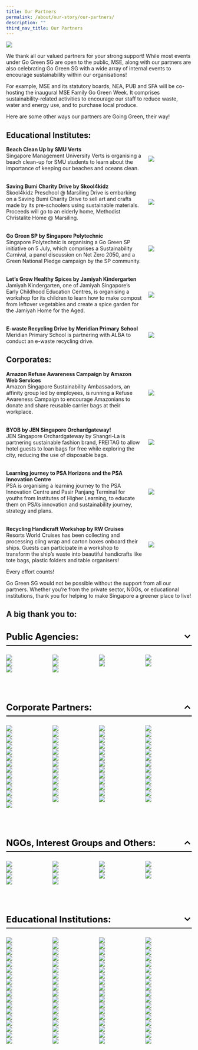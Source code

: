 ```yaml
---
title: Our Partners
permalink: /about/our-story/our-partners/
description: ""
third_nav_title: Our Partners
---
```

![](/images/banner-about-us.png)

We thank all our valued partners for your strong support! 
While most events under Go Green SG are open to the public, MSE, along with our partners are also celebrating Go Green SG with a wide array of internal events to encourage sustainability within our organisations!

For example, MSE and its statutory boards, NEA, PUB and SFA will be co-hosting the inaugural MSE Family Go Green Week. It comprises sustainability-related activities to encourage our staff to reduce waste, water and energy use, and to purchase local produce. 

Here are some other ways our partners are Going Green, their way!

## Educational Institutes:
<style>
	.two-col {
		display: flex;
    flex-direction: column;
		gap: 2rem;
	}
	.two-col__item {
		display: flex;
		align-items: center;
		justify-content: space-between;
		flex-wrap: wrap;
		gap: 1rem;
	}
	.two-col__item__body {
		flex: 1 1 70%;
	}
	div.two-col__item__body p,
	div.two-col__item__body p.two-col__item__title {
		margin: 0;
	}
	.two-col__item__image {
	    flex: 1 1 20%;
	}
	.two-col__item__image img {
		max-width: 100px;
    margin-right: 0;
	}
	@media (max-width: 576px) {
		.two-col__item__body {
			flex: 1 1 100%;
		}
		.two-col__item__image {
			order: -1;
		}
		.two-col__item__image img {
			margin: auto;
		}
	}
</style>
<div class="two-col">
	<!-- Item 1 -->
	<div class="two-col__item">
		<div class="two-col__item__body">
			<p class="two-col__item__title"><strong>Beach Clean Up by SMU Verts</strong></p>
			<p>Singapore Management University Verts is organising a beach clean-up for SMU students to learn about the importance of keeping our beaches and oceans clean.</p>
		</div>
		<div class="two-col__item__image">
			<img src="/images/Our%20Partners/Special%20Mentions/educational-1.png">
		</div>
	</div>
	<!-- Item 2 -->
	<div class="two-col__item">
		<div class="two-col__item__body">
			<p class="two-col__item__title"><strong>Saving Bumi Charity Drive by Skool4kidz</strong></p>
			<p>Skool4kidz Preschool @ Marsiling Drive is embarking on a Saving Bumi Charity Drive to sell art and crafts made by its pre-schoolers using sustainable materials. Proceeds will go to an elderly home, Methodist Christalite Home @ Marsiling.</p>
		</div>
		<div class="two-col__item__image">
			<img src="/images/Our%20Partners/Special%20Mentions/educational-2.png">
		</div>
	</div>
	<!-- Item 3 -->
	<div class="two-col__item">
		<div class="two-col__item__body">
			<p class="two-col__item__title"><strong>Go Green SP by Singapore Polytechnic</strong></p>
			<p>Singapore Polytechnic is organising a Go Green SP initiative on 5 July, which comprises a Sustainability Carnival, a panel discussion on Net Zero 2050, and a Green National Pledge campaign by the SP community.</p>
		</div>
		<div class="two-col__item__image">
			<img src="/images/Our%20Partners/Special%20Mentions/educational-4.png">
		</div>
	</div>
	<!-- Item 4 -->
	<div class="two-col__item">
		<div class="two-col__item__body">
			<p class="two-col__item__title"><strong>Let’s Grow Healthy Spices by Jamiyah Kindergarten</strong></p>
			<p>Jamiyah Kindergarten, one of Jamiyah Singapore’s Early Childhood Education Centres, is organising a workshop for its children to learn how to make compost from leftover vegetables and create a spice garden for the Jamiyah Home for the Aged.</p>
		</div>
		<div class="two-col__item__image">
			<img src="/images/Our%20Partners/Special%20Mentions/educational-3.png">
		</div>
	</div>
	<!-- Item 5 -->
	<div class="two-col__item">
		<div class="two-col__item__body">
			<p class="two-col__item__title"><strong>E-waste Recycling Drive by Meridian Primary School</strong></p>
			<p>Meridian Primary School is partnering with ALBA to conduct an e-waste recycling drive.
			</p>
		</div>
		<div class="two-col__item__image">
			<img src="/images/Our%20Partners/Special%20Mentions/educational-5.png">
		</div>
	</div>
</div>

## Corporates:
<div class="two-col">
			<!-- Item 1 -->
	<div class="two-col__item">
		<div class="two-col__item__body">
			<p class="two-col__item__title"><strong>Amazon Refuse Awareness Campaign by Amazon Web Services</strong></p>
			<p>Amazon Singapore Sustainability Ambassadors, an affinity group led by employees, is running a Refuse Awareness Campaign to encourage Amazonians to donate and share reusable carrier bags at their workplace.</p>
		</div>
		<div class="two-col__item__image">
			<img src="/images/Our%20Partners/Special%20Mentions/amazon.png">
		</div>
	</div>
	<!-- Item 2 -->
	<div class="two-col__item">
		<div class="two-col__item__body">
			<p class="two-col__item__title"><strong>BYOB by JEN Singapore Orchardgateway!</strong></p>
			<p>JEN Singapore Orchardgateway by Shangri-La is partnering sustainable fashion brand, FREITAG to allow hotel guests to loan bags for free while exploring the city,  reducing the use of disposable bags.</p>
		</div>
		<div class="two-col__item__image">
			<img src="/images/Our%20Partners/Corporate/jen%20singapore.png">
		</div>
	</div>
	<!-- Item 3 -->
	<div class="two-col__item">
		<div class="two-col__item__body">
			<p class="two-col__item__title"><strong>Learning journey to PSA Horizons and the PSA Innovation Centre</strong></p>
			<p>PSA is organising a learning journey to the PSA Innovation Centre and Pasir Panjang Terminal for youths from Institutes of Higher Learning, to educate them on PSA’s innovation and sustainability journey, strategy and plans.</p>
		</div>
		<div class="two-col__item__image">
			<img src="/images/Our%20Partners/Corporate/psa%20corporation.png">
		</div>
	</div>
	<!-- Item 4 -->
	<div class="two-col__item">
		<div class="two-col__item__body">
			<p class="two-col__item__title"><strong>Recycling Handicraft Workshop by RW Cruises</strong></p>
			<p>Resorts World Cruises has been collecting and processing cling wrap and carton boxes onboard their ships. Guests can participate in a workshop to transform the ship’s waste into beautiful handicrafts like tote bags, plastic folders and table organisers!</p>
		</div>
		<div class="two-col__item__image">
			<img src="/images/Our%20Partners/Corporate/resort%20world%20cruises%20(rw%20cruises).PNG">
		</div>
	</div>

</div>


Every effort counts!

Go Green SG would not be possible without the support from all our partners. Whether you’re from the private sector, NGOs, or educational institutions, thank you for helping to make Singapore a greener place to live! 


## A big thank you to:
<style>
	.accordion {
		margin-bottom: 1.5rem;
	}
	
	.accordion .row {
		display: grid;
		grid-template-columns: repeat(4, 1fr);
		/* gap: .5rem; */
		margin: 0;
	}
	
	.accordion .row .col {
		width: 100%;
	}
	
	.accordion > .bp-accordion-header {
		background-color: transparent;
		padding-bottom: .5rem;
		border-bottom: 2px solid black;
		font-size: 24px;
	}
	
	.bp-accordion-body {
		margin-bottom: 5rem;
	}
	
	.accordion > .bp-accordion-header:hover {
		background-color: transparent;
	}
	
	.accordion > .bp-accordion-header > .bp-accordion-button {
		display: block;
		width: 100%;
		text-decoration: none;
		margin: 0;
		color: black;
	}
	
	.bp-accordion-button::before {
		content: "";
	}
	
	.bp-accordion-button.sgds-icon-plus {
		content: "";
	}
	
	.bp-accordion-button.sgds-icon-minus {
		content: "";
	}
	
	.bp-accordion-button-wrapper {
		display: flex;
		justify-content: space-between;
		align-items: center;
	}
	
	.arrow-icon {
		transition: all .5s;
		transform: rotate(180deg);
	}
	
	.accordion:first-child .arrow-icon {
		transform: rotate(0);
	}
	
	.bp-accordion-header:has( > .bp-accordion-button.sgds-icon-plus) .arrow-icon {
	transform: rotate(180deg);
	}
	
	.bp-accordion-header:has( > .bp-accordion-button.sgds-icon-minus) .arrow-icon {
	transform: rotate(0);
	}
</style>
 
<div class="accordion-container">
		<!-- Accordion Item 1 -->
    <div class="accordion">
        <h3 class="bp-accordion-header">
            <a class="bp-accordion-button">
							<div class="bp-accordion-button-wrapper">
									<span>Public Agencies:</span>
									<svg viewBox="0 0 24 24" height="24" width="24" xmlns="http://www.w3.org/2000/svg" class="arrow-icon"><g stroke-width="1" stroke="none" fill-rule="evenodd" fill="none" id="feArrowDown0"><g fill="currentColor" id="feArrowDown1"><path d="m6 7l6 6l6-6l2 2l-8 8l-8-8z" id="feArrowDown2"></path></g></g></svg>
							</div>
            </a>
        </h3>
						<!-- Accordion 1 - Body -->
            <div style="display: block" class="bp-accordion-body">
							<div class="row">
								<!-- Accordion Item 1 -->
								<div class="col is-one-quarter">
									<img src="/images/Our%20Partners/Public%20Agencies/govtech.png">
								</div>
								<!-- Accordion Item 2 -->
								<div class="col is-one-quarter">
									<img src="/images/Our%20Partners/Public%20Agencies/landtransportauthority.jpg">
								</div>
								<!-- Accordion Item 3 -->
								<div class="col is-one-quarter">
									<img src="/images/Our%20Partners/Public%20Agencies/ministryofsustainabilityandenvironment.jpg">
								</div>
								<!-- Accordion Item 4 -->
								<div class="col is-one-quarter">
									<img src="/images/Our%20Partners/Public%20Agencies/nationalenvironmentalagency.jpg">
								</div>
									<!-- Accordion Item 5 -->
								<div class="col is-one-quarter">
									<img src="/images/Our%20Partners/Public%20Agencies/national%20library%20board.PNG">
								</div>
								<!-- Accordion Item 6 -->
								<div class="col is-one-quarter">
									<img src="/images/Our%20Partners/Public%20Agencies/nparks.PNG">
								</div>
								<!-- Accordion Item 7 -->
								<div class="col is-one-quarter">
									<img src="/images/Our%20Partners/Public%20Agencies/publicutilitiesboard.jpg">
								</div>
								<!-- Accordion Item 8 -->
								<div class="col is-one-quarter">
									<img src="/images/Our%20Partners/Public%20Agencies/sentosa%20dev%20corp.jpg">
								</div>
								<!-- Accordion Item 9 -->
								<div class="col is-one-quarter">
									<img src="/images/Our%20Partners/Public%20Agencies/singapore%20food%20agency%20(sfa).jpg">
								</div>
										<!-- Accordion Item 10 -->
								<div class="col is-one-quarter">
									<img src="/images/Our%20Partners/Public%20Agencies/singaporetourismboard.jpg">
								</div>
								</div>
							</div>
        </div>
	<!-- Accordion Item 2 -->
    <div class="accordion">
        <h3 class="bp-accordion-header">
            <a class="bp-accordion-button">
							<div class="bp-accordion-button-wrapper">
									<span>Corporate Partners:</span>
									<svg viewBox="0 0 24 24" height="24" width="24" xmlns="http://www.w3.org/2000/svg" class="arrow-icon"><g stroke-width="1" stroke="none" fill-rule="evenodd" fill="none" id="feArrowDown0"><g fill="currentColor" id="feArrowDown1"><path d="m6 7l6 6l6-6l2 2l-8 8l-8-8z" id="feArrowDown2"></path></g></g></svg>
							</div>
            </a>
        </h3>
						<!-- Accordion 2 - Body -->
            <div style="display: block" class="bp-accordion-body">
							<div class="row">
								<!-- Accordion Item 1 -->
								<div class="col is-one-quarter">
									<img src="/images/Our%20Partners/Corporate/amazon.png">
								</div>
								<!-- Accordion Item 2 -->
								<div class="col is-one-quarter">
									<img src="/images/Our%20Partners/Corporate/asia-pacific-breweries-logo.png">
								</div>
								<!-- Accordion Item 3 -->
								<div class="col is-one-quarter">
									<img src="/images/Our%20Partners/Corporate/carousell.png">
								</div>
								<!-- Accordion Item 4 -->
								<div class="col is-one-quarter">
									<img src="/images/Our%20Partners/Corporate/castlery.png">
								</div>
								<!-- Accordion Item 5 -->
								<div class="col is-one-quarter">
									<img src="/images/Our%20Partners/Corporate/changi%20airport%20cycling.png">
								</div>
								<!-- Accordion Item 6 -->
								<div class="col is-one-quarter">
									<img src="/images/Our%20Partners/Corporate/circular.png">
								</div>
								<!-- Accordion Item 6 -->
								<div class="col is-one-quarter">
									<img src="/images/Our%20Partners/Corporate/city%20developments%20limited.png">
								</div>
								<!-- Accordion Item 7 -->
								<div class="col is-one-quarter">
									<img src="/images/Our%20Partners/Corporate/citysprouts.png">
								</div>
								<!-- Accordion Item 8 -->
								<div class="col is-one-quarter">
									<img src="/images/Our%20Partners/Corporate/co%20nut%20ink.PNG">
								</div>
								<!-- Accordion Item 9 -->
								<div class="col is-one-quarter">
									<img src="/images/Our%20Partners/Corporate/comcrop.png">
								</div>
								<!-- Accordion Item 10 -->
								<div class="col is-one-quarter">
									<img src="/images/Our%20Partners/Corporate/fairmont%20swissotel%20joint.png">
								</div>
								<!-- Accordion Item 11 -->
								<div class="col is-one-quarter">
									<img src="/images/Our%20Partners/Corporate/foodpanda.png">
								</div>
								<!-- Accordion Item 12 -->
								<div class="col is-one-quarter">
									<img src="/images/Our%20Partners/Corporate/gardens%20by%20the%20bay%201.png">
								</div>
								<!-- Accordion Item 13 -->
								<div class="col is-one-quarter">
									<img src="/images/Our%20Partners/Corporate/ginlee.png">
								</div>
								<!-- Accordion Item 14 -->
								<div class="col is-one-quarter">
									<img src="/images/Our%20Partners/Corporate/goodfoodpeople.png">
								</div>
								<!-- Accordion Item 15 -->
								<div class="col is-one-quarter">
									<img src="/images/Our%20Partners/Corporate/grab-logo.png">
								</div>
								<!-- Accordion Item 16 -->
								<div class="col is-one-quarter">
									<img src="/images/Our%20Partners/Corporate/green%20sproutz%20singapore.png">
								</div>
								<!-- Accordion Item 17 -->
								<div class="col is-one-quarter">
									<img src="/images/Our%20Partners/Corporate/greenscout.png">
								</div>
								<!-- Accordion Item 18 -->
								<div class="col is-one-quarter">
									<img src="/images/Our%20Partners/Corporate/holocene.png">
								</div>
								<!-- Accordion Item 19 -->
								<div class="col is-one-quarter">
									<img src="/images/Our%20Partners/Corporate/hotel%20indigo.png">
								</div>
								<!-- Accordion Item 20 -->
								<div class="col is-one-quarter">
									<img src="/images/Our%20Partners/Corporate/indie-singapore-tours.png">
								</div>
								<!-- Accordion Item 21 -->
								<div class="col is-one-quarter">
									<img src="/images/Our%20Partners/Corporate/intercontinental%20hotel.png">
								</div>
								<!-- Accordion Item 22 -->
								<div class="col is-one-quarter">
									<img src="/images/Our%20Partners/Corporate/invosystems.png">
								</div>
								<!-- Accordion Item 23 -->
								<div class="col is-one-quarter">
									<img src="/images/Our%20Partners/Corporate/jen%20singapore.png">
								</div>
								<!-- Accordion Item 24 -->
								<div class="col is-one-quarter">
									<img src="/images/Our%20Partners/Corporate/kowabunga!.png">
								</div>
								<!-- Accordion Item 25 -->
								<div class="col is-one-quarter">
									<img src="/images/Our%20Partners/Corporate/mandai-wildlife-group.png">
								</div>
								<!-- Accordion Item 26 -->
								<div class="col is-one-quarter">
									<img src="/images/Our%20Partners/Corporate/marina%20bay%20sands%202.png">
								</div>
								<!-- Accordion Item 27 -->
								<div class="col is-one-quarter">
									<img src="/images/Our%20Partners/Corporate/micron%20semiconductor.png">
								</div>
								<!-- Accordion Item 28 -->
								<div class="col is-one-quarter">
									<img src="/images/Our%20Partners/Corporate/mount%20faber%20leisure%20group.png">
								</div>
								<!-- Accordion Item 29 -->
								<div class="col is-one-quarter">
									<img src="/images/Our%20Partners/Corporate/mr%20bucket%20chocolaterie.png">
								</div>
								<!-- Accordion Item 30 -->
								<div class="col is-one-quarter">
									<img src="/images/Our%20Partners/Corporate/open%20farm%20community.jpg">
								</div>
								<!-- Accordion Item 31 -->
								<div class="col is-one-quarter">
									<img src="/images/Our%20Partners/Corporate/otolith%20entertainment.png">
								</div>
								<!-- Accordion Item 32 -->
								<div class="col is-one-quarter">
									<img src="/images/Our%20Partners/Corporate/park%20royal%20on%20beach%20road.png">
								</div>
								<!-- Accordion Item 33 -->
								<div class="col is-one-quarter">
									<img src="/images/Our%20Partners/Corporate/pass%20it%20on%20logo.PNG">
								</div>
								<!-- Accordion Item 34 -->
								<div class="col is-one-quarter">
									<img src="/images/Our%20Partners/Corporate/pass%20it%20on.png">
								</div>
								<!-- Accordion Item 35 -->
								<div class="col is-one-quarter">
									<img src="/images/Our%20Partners/Corporate/psa%20corporation.png">
								</div>
								<!-- Accordion Item 36 -->
								<div class="col is-one-quarter">
									<img src="/images/Our%20Partners/Corporate/resort%20world%20cruises%20(rw%20cruises).PNG">
								</div>
								<!-- Accordion Item 37 -->
								<div class="col is-one-quarter">
									<img src="/images/Our%20Partners/Corporate/saladstop!.png">
								</div>
								<!-- Accordion Item 38 -->
								<div class="col is-one-quarter">
									<img src="/images/Our%20Partners/Corporate/schneider%20electric.png">
								</div>
								<!-- Accordion Item 39 -->
								<div class="col is-one-quarter">
									<img src="/images/Our%20Partners/Corporate/sembcorp.png">
								</div>
								<!-- Accordion Item 40 -->
								<div class="col is-one-quarter">
									<img src="/images/Our%20Partners/Corporate/servier.png">
								</div>
								<!-- Accordion Item 41 -->
								<div class="col is-one-quarter">
									<img src="/images/Our%20Partners/Corporate/shangri-la%20singapore.png">
								</div>
								<!-- Accordion Item 42 -->
								<div class="col is-one-quarter">
									<img src="/images/Our%20Partners/Corporate/shimizu%20corporation.png">
								</div>
								<!-- Accordion Item 43 -->
								<div class="col is-one-quarter">
									<img src="/images/Our%20Partners/Corporate/sofitel-logo.png">
								</div>
									<!-- Accordion Item 43 -->
								<div class="col is-one-quarter">
									<img src="/images/Our%20Partners/Corporate/susgain.png">
								</div>
								<!-- Accordion Item 43 -->
								<div class="col is-one-quarter">
									<img src="/images/Our%20Partners/Corporate/sustenir_rgb_icon_gn.png">
								</div>
									<!-- Accordion Item 44 -->
								<div class="col is-one-quarter">
									<img src="/images/Our%20Partners/Corporate/that%20wknd%20company.png">
								</div>
									<!-- Accordion Item 46 -->
								<div class="col is-one-quarter">
									<img src="/images/Our%20Partners/Corporate/the%20fullerton%20hotel%20singapore.PNG">
								</div>
									<!-- Accordion Item 47 -->
								<div class="col is-one-quarter">
									<img src="/images/Our%20Partners/Corporate/tribe-logo.png">
								</div>
									<!-- Accordion Item 48 -->
								<div class="col is-one-quarter">
									<img src="/images/Our%20Partners/Corporate/unabiz.png">
								</div>
									<!-- Accordion Item 49 -->
								<div class="col is-one-quarter">
									<img src="/images/Our%20Partners/Corporate/untamed%20path.png">
								</div>
									<!-- Accordion Item 50 -->
								<div class="col is-one-quarter">
									<img src="/images/Our%20Partners/Corporate/verizon%20communications.png">
								</div>
									<!-- Accordion Item 51 -->
								<div class="col is-one-quarter">
									<img src="/images/Our%20Partners/Corporate/young nautilus.png">
								</div>
								</div>
							</div>
        </div>
        <div class="accordion">
        <h3 class="bp-accordion-header">
					<a class="bp-accordion-button">
						<div class="bp-accordion-button-wrapper">
							<span>NGOs, Interest Groups and Others:</span>
							<svg viewBox="0 0 24 24" height="24" width="24" xmlns="http://www.w3.org/2000/svg" class="arrow-icon"><g stroke-width="1" stroke="none" fill-rule="evenodd" fill="none" id="feArrowDown0"><g fill="currentColor" id="feArrowDown1"><path d="m6 7l6 6l6-6l2 2l-8 8l-8-8z" id="feArrowDown2"></path></g></g></svg>
						</div>
					</a>
        </h3>
				<div class="bp-accordion-body">
					<div class="row">
															<!-- Accordion Item 1 -->
						<div class="col is-one-quarter">
							<img src="/images/Our%20Partners/NGOs%2C%20Interest%20Groups%20%26%20Others/champs%20for%20our%20environment.png">
						</div>
						<!-- Accordion Item 2 -->
						<div class="col is-one-quarter">
							<img src="/images/Our%20Partners/NGOs%2C%20Interest%20Groups%20%26%20Others/circularclassroom.jpg">
						</div>
						<!-- Accordion Item 3 -->
						<div class="col is-one-quarter">
							<img src="/images/Our%20Partners/NGOs%2C%20Interest%20Groups%20%26%20Others/climate%20fresk.png">
						</div>
															<!-- Accordion Item 4-->
						<div class="col is-one-quarter">
							<img src="/images/Our%20Partners/NGOs%2C%20Interest%20Groups%20%26%20Others/divert%20for%202nd%20life.png">
						</div>
							<!-- Accordion Item 5 -->
						<div class="col is-one-quarter">
							<img src="/images/Our%20Partners/NGOs%2C%20Interest%20Groups%20%26%20Others/eb-impact.png">
						</div>
							<!-- Accordion Item 6 -->
						<div class="col is-one-quarter">
							<img src="/images/Our%20Partners/NGOs%2C%20Interest%20Groups%20%26%20Others/lepakinsg%20logo.png">
						</div>
															<!-- Accordion Item 7 -->
						<div class="col is-one-quarter">
							<img src="/images/Our%20Partners/NGOs%2C%20Interest%20Groups%20%26%20Others/living%20soil%20asia.png">
						</div>
															<!-- Accordion Item 8 -->
						<div class="col is-one-quarter">
							<img src="/images/Our%20Partners/NGOs%2C%20Interest%20Groups%20%26%20Others/metta%20welfare%20association.png">
						</div>
						<!-- Accordion Item 9 -->
						<div class="col is-one-quarter">
							<img src="/images/Our%20Partners/NGOs%2C%20Interest%20Groups%20%26%20Others/muuse-logo.png">
						</div>
															<!-- Accordion Item 10 -->
						<div class="col is-one-quarter">
							<img src="/images/Our%20Partners/NGOs%2C%20Interest%20Groups%20%26%20Others/singapore%20fashion%20council.png">
						</div>
															<!-- Accordion Item 11 -->
						<div class="col is-one-quarter">
							<img src="/images/Our%20Partners/NGOs%2C%20Interest%20Groups%20%26%20Others/singapore-furniture-industries-council.png">
						</div>
						<!-- Accordion Item 12 -->
						<div class="col is-one-quarter">
							<img src="/images/Our%20Partners/NGOs%2C%20Interest%20Groups%20%26%20Others/stridy.png">
						</div>
															<!-- Accordion Item 13 -->
						<div class="col is-one-quarter">
							<img src="/images/Our%20Partners/NGOs%2C%20Interest%20Groups%20%26%20Others/tanjong%20pagar%20town%20council.png">
						</div>
															<!-- Accordion Item 14 -->
						<div class="col is-one-quarter">
							<img src="/images/Our%20Partners/NGOs%2C%20Interest%20Groups%20%26%20Others/unleash.png">
						</div>
					</div>
				</div>
    </div>
		<div class="accordion-container">
	<div class="accordion">
        <h3 class="bp-accordion-header">
					<a class="bp-accordion-button">
						<div class="bp-accordion-button-wrapper">
							<span>Educational Institutions:</span>
							<svg viewBox="0 0 24 24" height="24" width="24" xmlns="http://www.w3.org/2000/svg" class="arrow-icon"><g stroke-width="1" stroke="none" fill-rule="evenodd" fill="none" id="feArrowDown0"><g fill="currentColor" id="feArrowDown1"><path d="m6 7l6 6l6-6l2 2l-8 8l-8-8z" id="feArrowDown2"></path></g></g></svg>
						</div>
					</a>
        </h3>
				<div class="bp-accordion-body">
					<div class="row">
						<!-- Accordion Item 1 -->
						<div class="col is-one-quarter">
							<img src="/images/Our%20Partners/Educational%20Institutes/agape%20little%20uni.png">
						</div>
						<!-- Accordion Item 2 -->
						<div class="col is-one-quarter">
							<img src="/images/Our%20Partners/Educational%20Institutes/ai%20tong%20school.png">
						</div>
						<!-- Accordion Item 3 -->
						<div class="col is-one-quarter">
							<img src="/images/Our%20Partners/Educational%20Institutes/apsn%20chaoyang%20school.png">
						</div>
						<!-- Accordion Item 4 -->
						<div class="col is-one-quarter">
							<img src="/images/Our%20Partners/Educational%20Institutes/averbel%20child%20development%20centre.png">
						</div>
							<!-- Accordion Item 4 -->
						<div class="col is-one-quarter">
							<img src="/images/Our%20Partners/Educational%20Institutes/bedok%20view%20secondary%20school.png">
						</div>
						<!-- Accordion Item 5 -->
						<div class="col is-one-quarter">
							<img src="/images/Our%20Partners/Educational%20Institutes/casuarina%20primary%20school.png">
						</div>
						<!-- Accordion Item 6 -->
						<div class="col is-one-quarter">
							<img src="/images/Our%20Partners/Educational%20Institutes/cedar%20girls_%20secondary%20school.png">
						</div>
						<!-- Accordion Item 7 -->
						<div class="col is-one-quarter">
							<img src="/images/Our%20Partners/Educational%20Institutes/centre%20for%20nature-based%20climate%20solutions%20nus.png">
						</div>
						<!-- Accordion Item 8 -->
						<div class="col is-one-quarter">
							<img src="/images/Our%20Partners/Educational%20Institutes/changkat%20primary%20school.png">
						</div>
						<!-- Accordion Item 9 -->
						<div class="col is-one-quarter">
							<img src="/images/Our%20Partners/Educational%20Institutes/chij%20st%20joseph_s%20convent.PNG">
						</div>
						<!-- Accordion Item 10 -->
						<div class="col is-one-quarter">
							<img src="/images/Our%20Partners/Educational%20Institutes/chij%20st%20nicholas%20girls_%20school.png">
						</div>
						<!-- Accordion Item 11 -->
						<div class="col is-one-quarter">
							<img src="/images/Our%20Partners/Educational%20Institutes/chongzheng%20primary%20school.png">
						</div>
						<!-- Accordion Item 12 -->
						<div class="col is-one-quarter">
							<img src="/images/Our%20Partners/Educational%20Institutes/commonwealth%20secondary%20school.png">
						</div>
						<!-- Accordion Item 13 -->
						<div class="col is-one-quarter">
							<img src="/images/Our%20Partners/Educational%20Institutes/compassvale%20secondary%20school%20logo.PNG">
						</div>
						<!-- Accordion Item 14 -->
						<div class="col is-one-quarter">
							<img src="/images/Our%20Partners/Educational%20Institutes/dazhong%20primary%20school.PNG">
						</div>
						<!-- Accordion Item 15 -->
						<div class="col is-one-quarter">
							<img src="/images/Our%20Partners/Educational%20Institutes/earth%20observatory%20of%20singapore%201.png">
						</div>
						<!-- Accordion Item 16 -->
						<div class="col is-one-quarter">
							<img src="/images/Our%20Partners/Educational%20Institutes/edgefield-secondary-school.png">
						</div>
						<!-- Accordion Item 17 -->
						<div class="col is-one-quarter">
							<img src="/images/Our%20Partners/Educational%20Institutes/fengshan%20primary%20school.png">
						</div>
						<!-- Accordion Item 18 -->
						<div class="col is-one-quarter">
							<img src="/images/Our%20Partners/Educational%20Institutes/fuhua%20primary%20school.png">
						</div>
						<!-- Accordion Item 19 -->
						<div class="col is-one-quarter">
							<img src="/images/Our%20Partners/Educational%20Institutes/greendale%20primary%20school.png">
						</div>
						<!-- Accordion Item 20 -->
						<div class="col is-one-quarter">
							<img src="/images/Our%20Partners/Educational%20Institutes/greenland%20childcare%20centre.png">
						</div>
						<!-- Accordion Item 21 -->
						<div class="col is-one-quarter">
							<img src="/images/Our%20Partners/Educational%20Institutes/greenwood%20primary%20school.png">
						</div>
						<!-- Accordion Item 22 -->
						<div class="col is-one-quarter">
							<img src="/images/Our%20Partners/Educational%20Institutes/hampton%20pre-school.png">
						</div>
						<!-- Accordion Item 23 -->
						<div class="col is-one-quarter">
							<img src="/images/Our%20Partners/Educational%20Institutes/hmps%20school%20logo.png">
						</div>
						<!-- Accordion Item 24 -->
						<div class="col is-one-quarter">
							<img src="/images/Our%20Partners/Educational%20Institutes/jamiyah%20kindergarten.png">
						</div>
						<!-- Accordion Item 25 -->
						<div class="col is-one-quarter">
							<img src="/images/Our%20Partners/Educational%20Institutes/jurong%20primary%20school.png">
						</div>
						<!-- Accordion Item 26 -->
						<div class="col is-one-quarter">
							<img src="/images/Our%20Partners/Educational%20Institutes/jurong%20west%20secondary%20school.PNG">
						</div>
						<!-- Accordion Item 27 -->
						<div class="col is-one-quarter">
							<img src="/images/Our%20Partners/Educational%20Institutes/learning vision @ changi business park.png">
						</div>
						<!-- Accordion Item 28 -->
						<div class="col is-one-quarter">
							<img src="/images/Our%20Partners/Educational%20Institutes/lianhua%20primary%20school.png">
						</div>
						<!-- Accordion Item 29 -->
						<div class="col is-one-quarter">
							<img src="/images/Our%20Partners/Educational%20Institutes/marsiling%20secondary%20school%201.png">
						</div>
						<!-- Accordion Item 30 -->
						<div class="col is-one-quarter">
							<img src="/images/Our%20Partners/Educational%20Institutes/mee%20toh%20school.png">
						</div>
						<!-- Accordion Item 31 -->
						<div class="col is-one-quarter">
							<img src="/images/Our%20Partners/Educational%20Institutes/meridian%20primary%20school.png">
						</div>
						<!-- Accordion Item 32 -->
						<div class="col is-one-quarter">
							<img src="/images/Our%20Partners/Educational%20Institutes/meridian%20secondary%20school.png">
						</div>
						<!-- Accordion Item 33 -->
						<div class="col is-one-quarter">
							<img src="/images/Our%20Partners/Educational%20Institutes/my%20world.png">
						</div>
						<!-- Accordion Item 34 -->
						<div class="col is-one-quarter">
							<img src="/images/Our%20Partners/Educational%20Institutes/nan%20hua%20high%20school.jpg">
						</div>
						<!-- Accordion Item 35 -->
						<div class="col is-one-quarter">
							<img src="/images/Our%20Partners/Educational%20Institutes/nan%20hua%20primary%20school.png">
						</div>
						<!-- Accordion Item 36 -->
						<div class="col is-one-quarter">
							<img src="/images/Our%20Partners/Educational%20Institutes/nanyang%20girls%20high%20school.png">
						</div>
						<!-- Accordion Item 37 -->
						<div class="col is-one-quarter">
							<img src="/images/Our%20Partners/Educational%20Institutes/naval%20base%20secondary%20school.png">
						</div>
						<!-- Accordion Item 37 -->
						<div class="col is-one-quarter">
							<img src="/images/Our%20Partners/Educational%20Institutes/northland-secondary-school.png">
						</div>
						<!-- Accordion Item 38 -->
						<div class="col is-one-quarter">
							<img src="/images/Our%20Partners/Educational%20Institutes/nus%20college%20of%20design%20and%20engineering.png">
						</div>
						<!-- Accordion Item 39 -->
						<div class="col is-one-quarter">
							<img src="/images/Our%20Partners/Educational%20Institutes/nus%20ridge%20view%20residential%20college.png">
						</div>
						<!-- Accordion Item 40 -->
						<div class="col is-one-quarter">
							<img src="/images/Our%20Partners/Educational%20Institutes/nyp%20geo%20council.png">
						</div>
						<!-- Accordion Item 41 -->
						<div class="col is-one-quarter">
							<img src="/images/Our%20Partners/Educational%20Institutes/pcf%20sparkletots.PNG">
						</div>
						<!-- Accordion Item 42 -->
						<div class="col is-one-quarter">
							<img src="/images/Our%20Partners/Educational%20Institutes/peicai%20secondary%20school.png">
						</div>
						<!-- Accordion Item 43 -->
						<div class="col is-one-quarter">
							<img src="/images/Our%20Partners/Educational%20Institutes/presbyterian%20high%20school.png">
						</div>
						<!-- Accordion Item 44 -->
						<div class="col is-one-quarter">
							<img src="/images/Our%20Partners/Educational%20Institutes/qihua%20primary.png">
						</div>
						<!-- Accordion Item 45 -->
						<div class="col is-one-quarter">
							<img src="/images/Our%20Partners/Educational%20Institutes/radin%20mas%20primary%20school.png">
						</div>
						<!-- Accordion Item 46 -->
						<div class="col is-one-quarter">
							<img src="/images/Our%20Partners/Educational%20Institutes/rainbow%20centre.png">
						</div>
						<!-- Accordion Item 47 -->
						<div class="col is-one-quarter">
							<img src="/images/Our%20Partners/Educational%20Institutes/rp%20logo-cmyk-high-res%20(for%20light-colored%20bg).png">
						</div>
						<!-- Accordion Item 48 -->
						<div class="col is-one-quarter">
							<img src="/images/Our%20Partners/Educational%20Institutes/sengkang%20primary%20school.png">
						</div>
						<!-- Accordion Item 49 -->
						<div class="col is-one-quarter">
							<img src="/images/Our%20Partners/Educational%20Institutes/singapore%20university%20of%20social%20sciences.png">
						</div>
						<!-- Accordion Item 50 -->
						<div class="col is-one-quarter">
							<img src="/images/Our%20Partners/Educational%20Institutes/skool4kidz%20preschool.png">
						</div>
						<!-- Accordion Item 51 -->
						<div class="col is-one-quarter">
							<img src="/images/Our%20Partners/Educational%20Institutes/smu%20verts.png">
						</div>
						<!-- Accordion Item 52 -->
						<div class="col is-one-quarter">
							<img src="/images/Our%20Partners/Educational%20Institutes/sp_marketing_logo_main_rgb_fullcolour_on_white_bg.png">
						</div>
						<!-- Accordion Item 53 -->
						<div class="col is-one-quarter">
							<img src="/images/Our%20Partners/Educational%20Institutes/st%20andrew's%20junior%20college.jpg">
						</div>
						<!-- Accordion Item 54 -->
						<div class="col is-one-quarter">
							<img src="/images/Our%20Partners/Educational%20Institutes/st%20andrew_s%20junior%20college.png">
						</div>
						<!-- Accordion Item 55 -->
						<div class="col is-one-quarter">
							<img src="/images/Our%20Partners/Educational%20Institutes/st%20anthony_s%20canossian%20secondary%20school.png">
						</div>
						<!-- Accordion Item 56 -->
						<div class="col is-one-quarter">
							<img src="/images/Our%20Partners/Educational%20Institutes/st%20anthony_s%20primary%20school.png">
						</div>
						<!-- Accordion Item 57 -->
						<div class="col is-one-quarter">
							<img src="/images/Our%20Partners/Educational%20Institutes/st%20margaret's%20primary%20school.PNG">
						</div>
						<!-- Accordion Item 58 -->
						<div class="col is-one-quarter">
							<img src="/images/Our%20Partners/Educational%20Institutes/star%20learners%20childcare.png">
						</div>
						<!-- Accordion Item 59 -->
						<div class="col is-one-quarter">
							<img src="/images/Our%20Partners/Educational%20Institutes/sunflower%20preschool.png">
						</div>
						<!-- Accordion Item 60 -->
						<div class="col is-one-quarter">
							<img src="/images/Our%20Partners/Educational%20Institutes/swallows%20_%20amazons%20kindergarten.png">
						</div>
						<!-- Accordion Item 61 -->
						<div class="col is-one-quarter">
							<img src="/images/Our%20Partners/Educational%20Institutes/tampines%20north%20primary%20school.png">
						</div>
						<!-- Accordion Item 62 -->
						<div class="col is-one-quarter">
							<img src="/images/Our%20Partners/Educational%20Institutes/tampines%20secondary%20school.png">
						</div>
										<!-- Accordion Item 63 -->
						<div class="col is-one-quarter">
							<img src="/images/Our%20Partners/Educational%20Institutes/telok%20kurau%20primary%20school.png">
						</div>
										<!-- Accordion Item 64 -->
						<div class="col is-one-quarter">
							<img src="/images/Our%20Partners/Educational%20Institutes/valour%20primary%20school.png">
						</div>
										<!-- Accordion Item 65 -->
						<div class="col is-one-quarter">
							<img src="/images/Our%20Partners/Educational%20Institutes/woodgrove%20secondary%20school.png">
						</div>
										<!-- Accordion Item 66 -->
						<div class="col is-one-quarter">
							<img src="/images/Our%20Partners/Educational%20Institutes/xingnan%20primary%20school.png">
						</div>
										<!-- Accordion Item 67 -->
						<div class="col is-one-quarter">
							<img src="/images/Our%20Partners/Educational%20Institutes/xishan%20primary%20school.png">
						</div>
										<!-- Accordion Item 68 -->
						<div class="col is-one-quarter">
							<img src="/images/Our%20Partners/Educational%20Institutes/yu%20neng%20primary%20school.png">
						</div>
										<!-- Accordion Item 69 -->
						<div class="col is-one-quarter">
							<img src="/images/Our%20Partners/Educational%20Institutes/yusof%20ishak%20secondary%20school.png">
						</div>
										<!-- Accordion Item 70 -->
						<div class="col is-one-quarter">
							<img src="/images/Our%20Partners/Educational%20Institutes/zhonghua secondary school.png">
						</div>
					</div>
        </div>
    </div></div></div>